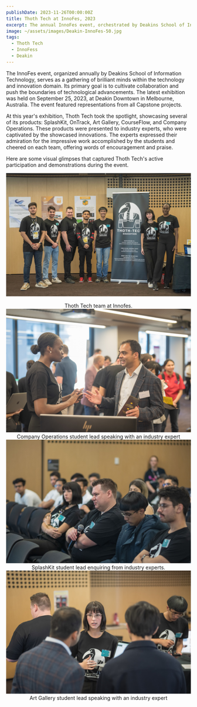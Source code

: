 ```yaml
---
publishDate: 2023-11-26T00:00:00Z
title: Thoth Tech at InnoFes, 2023
excerpt: The annual InnoFes event, orchestrated by Deakins School of Information Technology, stands as a beacon for innovation, uniting tech enthusiasts to push the boundaries of technological breakthroughs.
image: ~/assets/images/Deakin-InnoFes-50.jpg
tags:
  - Thoth Tech
  - InnoFess
  - Deakin
---
```


The InnoFes event, organized annually by Deakins School of Information Technology, serves as a gathering of brilliant minds within the technology and innovation domain. Its primary goal is to cultivate collaboration and push the boundaries of technological advancements. The latest exhibition was held on September 25, 2023, at Deakin Downtown in Melbourne, Australia. The event featured representations from all Capstone projects.

At this year's exhibition, Thoth Tech took the spotlight, showcasing several of its products: SplashKit, OnTrack, Art Gallery, CourseFlow, and Company Operations. These products were presented to industry experts, who were captivated by the showcased innovations. The experts expressed their admiration for the impressive work accomplished by the students and cheered on each team, offering words of encouragement and praise.

Here are some visual glimpses that captured Thoth Tech's active participation and demonstrations during the event.

<img src="/src/assets/images/Deakin-InnoFes-104.jpg" alt="frog animation."/><center><caption>Thoth Tech team at Innofes.</caption></center>
<img src="/src/assets/images/Deakin InnoFes-89.jpg" alt="frog animation."/><center><caption>Company Operations student lead speaking with an industry expert</caption></center>
<img src="/src/assets/images/Deakin-InnoFes-166.jpg" alt="frog animation."/><center><caption>SplashKit student lead enquiring from industry experts.</caption></center>
<img src="/src/assets/images/Deakin-InnoFes-63.jpg" alt="frog animation."/><center><caption>Art Gallery student lead speaking with an industry expert</caption></center>
